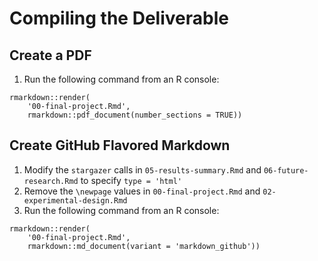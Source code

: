# Compiling the Deliverable

## Create a PDF

1. Run the following command from an R console:

```
rmarkdown::render(
	'00-final-project.Rmd',
	rmarkdown::pdf_document(number_sections = TRUE))
```

## Create GitHub Flavored Markdown

1. Modify the `stargazer` calls in `05-results-summary.Rmd` and `06-future-research.Rmd` to specify `type = 'html'`
2. Remove the `\newpage` values in `00-final-project.Rmd` and `02-experimental-design.Rmd`
3. Run the following command from an R console:

```
rmarkdown::render(
	'00-final-project.Rmd',
	rmarkdown::md_document(variant = 'markdown_github'))
```